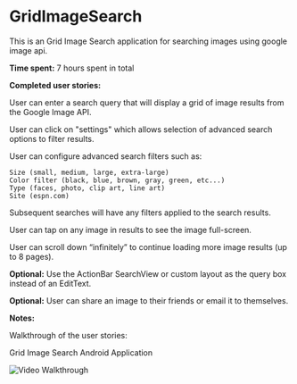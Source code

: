 GridImageSearch
===============

This is an Grid Image Search application for searching images using google image api.

<b>Time spent:</b> 7 hours spent in total

<b>Completed user stories:</b>

User can enter a search query that will display a grid of image results from the Google Image API.

User can click on "settings" which allows selection of advanced search options to filter results.

User can configure advanced search filters such as:

    Size (small, medium, large, extra-large)
    Color filter (black, blue, brown, gray, green, etc...)
    Type (faces, photo, clip art, line art)
    Site (espn.com)

Subsequent searches will have any filters applied to the search results.

User can tap on any image in results to see the image full-screen.

User can scroll down “infinitely” to continue loading more image results (up to 8 pages).

<b>Optional:</b> Use the ActionBar SearchView or custom layout as the query box instead of an EditText.

<b>Optional:</b> User can share an image to their friends or email it to themselves.


<b>Notes:</b>

Walkthrough of the user stories:

Grid Image Search Android Application

![Video Walkthrough](gridimagesearch.gif)
